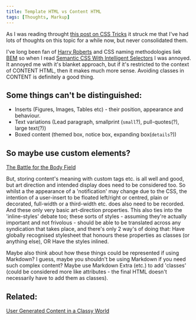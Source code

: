 ```yaml
---
title: Template HTML vs Content HTML
tags: [Thoughts, Markup]
---
```

As I was reading throught [this post on CSS Tricks](https://css-tricks.com/class-up-templates-not-content/) it struck me that I've had lots of thoughts on this topic for a while now, but never consolidated them.

I've long been fan of [Harry Roberts](http://csswizardry.com/) and CSS naming methodologies liek [BEM](http://getbem.com/introduction/) so when I read [Semantic CSS With Intelligent Selectors](https://www.smashingmagazine.com/2013/08/semantic-css-with-intelligent-selectors) I was annoyed.
It annoyed me with it's blanket approach, but if it's restricted to the context of CONTENT HTML, then it makes much more sense.
Avoiding classes in CONTENT is definitely a good thing.


Some things can't be distinguished:
-----------------------------------

* Inserts (Figures, Images, Tables etc) - their position, appearance and behaviour.
* Text variations (Lead paragraph, smallprint (`small`?), pull-quotes(?), large text(?))
* Boxed content (themed box, notice box, expanding box(`details`?))


So maybe use custom elements?
-----------------------------

[The Battle for the Body Field](http://alistapart.com/article/battle-for-the-body-field)

But, storing content's meaning with custom tags etc. is all well and good, but art direction and intended display does need to be considered too.
So whilst a the appearance of a 'notification' may change due to the CSS, the intention of a user-insert to be floated left/right or centred, plain or decorated, full-width or a third-width etc. does also need to be recorded. And these only very basic art-direction properties.
This also ties into the 'inline-styles' debate too; these sorts of styles - assuming they're actually important and not frivolous - should be able to be translated across any syndication that takes place, and there's only 2 way's of doing that:
Have globally recognised stylesheet that honours these properties as classes (or anything else), OR
Have the styles inlined.

Maybe also think about how these things could be represented if using Markdown?
I guess, maybe you shouldn't be using Markdown if you need such complex content?
Maybe use Markdown Extra (etc.) to add 'classes' (could be considered more like attributes - the final HTML doesn't necessarily have to add them as classes).

Related:
--------

[User Generated Content in a Classy World](http://snook.ca/archives/html_and_css/ugc-in-a-classy-world)
